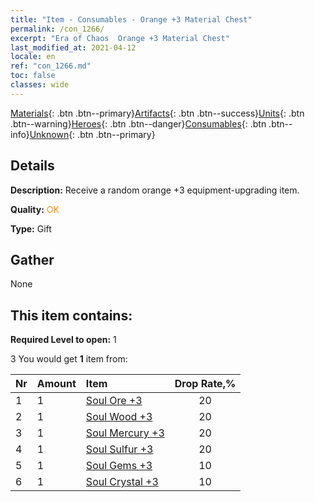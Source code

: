```yaml
---
title: "Item - Consumables - Orange +3 Material Chest"
permalink: /con_1266/
excerpt: "Era of Chaos  Orange +3 Material Chest"
last_modified_at: 2021-04-12
locale: en
ref: "con_1266.md"
toc: false
classes: wide
---
```

 [Materials](/Items/){: .btn .btn--primary}[Artifacts](/Items/Artifacts/){: .btn .btn--success}[Units](/Items/Units/){: .btn .btn--warning}[Heroes](/Items/Heroes/){: .btn .btn--danger}[Consumables](/Items/Consumables/){: .btn .btn--info}[Unknown](/Items/Unknown/){: .btn .btn--primary}

## Details
 **Description:** Receive a random orange +3 equipment-upgrading item.

 **Quality:** <span style="color: #FF8C00">OK</span>

 **Type:** Gift

## Gather

  None

## This item contains:

 **Required Level to open:** 1

 3 You would get **1** item  from:

  | Nr | Amount |     Item    | Drop Rate,% |
  |:---|:-------|:------------|:---------:|
  | 1 | 1 | [Soul Ore +3](/Items/mat_82/) | 20 | 
  | 2 | 1 | [Soul Wood +3](/Items/mat_83/) | 20 | 
  | 3 | 1 | [Soul Mercury +3](/Items/mat_84/) | 20 | 
  | 4 | 1 | [Soul Sulfur +3](/Items/mat_85/) | 20 | 
  | 5 | 1 | [Soul Gems +3](/Items/mat_86/) | 10 | 
  | 6 | 1 | [Soul Crystal +3](/Items/mat_87/) | 10 | 
